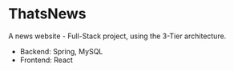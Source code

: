# ThatsNews
A news website - Full-Stack project, using the 3-Tier architecture.
- Backend: Spring, MySQL
- Frontend: React
